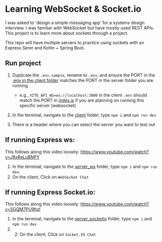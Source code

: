 # Learning WebSocket & Socket.io

I was asked to 'design a simple messaging app' for a systems design interview. I was familiar with WebSocket but have mostly used REST APIs. This project is to learn more about sockets through a project.

This repo will have multiple servers to practice using sockets with an Express Serer and Kotlin + Spring Boot.

## Run project

1. Duplicate the `.env.sample`, rename to `.env`, and ensure the PORT in the [.env in the client folder](./client/) matches the PORT in the server folder you are running

   - e.g., `VITE_API_WS=ws://localhost:3000` in the client `.env` should match the PORT in [index.js](./server_node_ws/index.js) if you are planning on running this specific server (websocket)

2. In the terminal, navigate to the [client](./client/) folder, type `npm i` and `npm run dev`
3. There is a header where you can select the server you want to test out

## If running Express ws:

This follows along this video loosely: https://www.youtube.com/watch?v=J8xReLuBNPY

1. In the terminal, navigate to the [server_ws](./server_node_ws/) folder, type `npm i` and `npm run dev`.
2. On the client, Click on `WebSocket Chat`

## If running Express Socket.io:

This follows along this video loosely: https://www.youtube.com/watch?v=SGQM7PU9hzI

1. In the terminal, navigate to the [server_socketio](./server_socketio/) folder, type `npm i` and `npm run dev`
2. 2. On the client, Click on `Socket.IO Chat`
